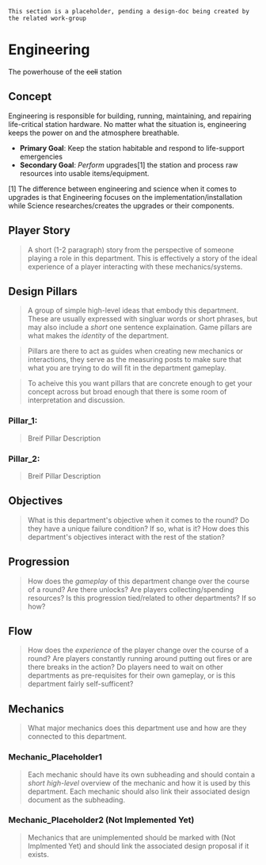 ```admonish warning "Attention: Placeholder!"
This section is a placeholder, pending a design-doc being created by the related work-group
```

# Engineering
The powerhouse of the ~~cell~~ station

## Concept
Engineering is responsible for building, running, maintaining, and repairing life-critical station hardware. No matter what the situation is, engineering keeps the power on and the atmosphere breathable.
- **Primary Goal**: Keep the station habitable and respond to life-support emergencies
- **Secondary Goal**: *Perform* upgrades[1] the station and process raw resources into usable items/equipment.

[1] The difference between engineering and science when it comes to upgrades is that Engineering focuses on the implementation/installation while Science researches/creates the upgrades or their components.

## Player Story
> A short (1-2 paragraph) story from the perspective of someone playing a role in this department. This is effectively a story of the ideal experience of a player interacting with these mechanics/systems. 

## Design Pillars
> A group of simple high-level ideas that embody this department. These are usually expressed with singluar words or short phrases, but may also include a *short* one sentence explaination. Game pillars are what makes the *identity* of the department. 

> Pillars are there to act as guides when creating new mechanics or interactions, they serve as the measuring posts to make sure that what you are trying to do will fit in the department gameplay. 

> To acheive this you want pillars that are concrete enough to get your concept across but broad enough that there is some room of interpretation and discussion.

### Pillar_1:
 > Breif Pillar Description

 ### Pillar_2:
 > Breif Pillar Description

## Objectives
> What is this department's objective when it comes to the round? Do they have a unique failure condition? If so, what is it? How does this department's objectives interact with the rest of the station?

## Progression
> How does the *gameplay* of this department change over the course of a round? Are there unlocks? Are players collecting/spending resources? Is this progression tied/related to other departments? If so how?

## Flow
> How does the *experience* of the player change over the course of a round? Are players constantly running around putting out fires or are there breaks in the action? Do players need to wait on other departments as pre-requisites for their own gameplay, or is this department fairly self-sufficent?

## Mechanics
> What major mechanics does this department use and how are they connected to this department.

### Mechanic_Placeholder1
> Each mechanic should have its own subheading and should contain a *short high-level* overview of the mechanic and how it is used by this department. Each mechanic should also link their associated design document as the subheading.

### Mechanic_Placeholder2 (Not Implemented Yet)
> Mechanics that are unimplemented should be marked with (Not Implmented Yet) and should link the associated design proposal if it exists.
